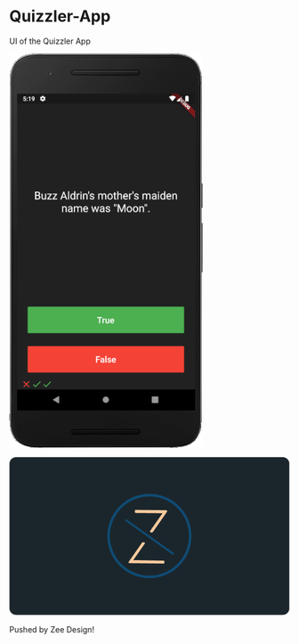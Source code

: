 # Quizzler-App


UI of the Quizzler App

![UI of Quizzler](https://github.com/Safdar-Nazir/Images/blob/master/Quizler%20App%20UI.PNG)



![Zee Design Banner](https://github.com/Safdar-Nazir/Images/blob/master/Zee.png)


Pushed by Zee Design!
